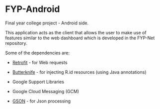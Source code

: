 # FYP-Android
Final year college project - Android side.

This application acts as the client that allows the user to make use of features similar to the web dashboard which is developed in the FYP-Net repository.

Some of the dependencies are:

* [Retrofit](http://square.github.io/retrofit/) - for Web requests

* [Butterknife](http://jakewharton.github.io/butterknife/) - for injecting R.id resources (using Java annotations)

* Google Support Libraries

* Google Cloud Messaging (GCM)

* [GSON](https://github.com/google/gson) - for Json processing
